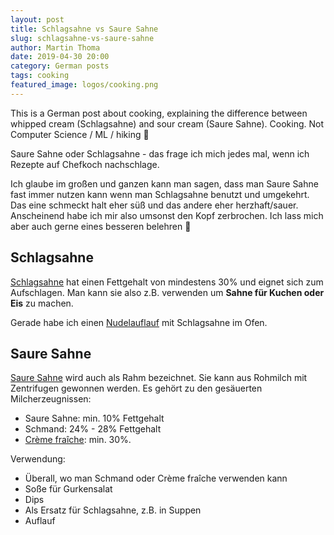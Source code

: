```yaml
---
layout: post
title: Schlagsahne vs Saure Sahne
slug: schlagsahne-vs-saure-sahne
author: Martin Thoma
date: 2019-04-30 20:00
category: German posts
tags: cooking
featured_image: logos/cooking.png
---
```

<div class="info">This is a German post about cooking, explaining the difference between whipped cream (Schlagsahne) and sour cream (Saure Sahne). Cooking. Not Computer Science / ML / hiking 🙂</div>

Saure Sahne oder Schlagsahne - das frage ich mich jedes mal, wenn ich Rezepte
auf Chefkoch nachschlage.

Ich glaube im großen und ganzen kann man sagen, dass man Saure Sahne fast immer
nutzen kann wenn man Schlagsahne benutzt und umgekehrt. Das eine schmeckt halt
eher süß und das andere eher herzhaft/sauer. Anscheinend habe ich mir also
umsonst den Kopf zerbrochen. Ich lass mich aber auch gerne eines besseren
belehren 🙂


## Schlagsahne

[Schlagsahne](https://de.wikipedia.org/wiki/Schlagsahne) hat einen Fettgehalt
von mindestens 30% und eignet sich zum Aufschlagen. Man kann sie also z.B. verwenden
um **Sahne für Kuchen oder Eis** zu machen.

Gerade habe ich einen [Nudelauflauf](https://www.chefkoch.de/rezepte/503121145273697/Nudel-Thunfisch-Auflauf-ueberbacken.html?aid=cf2d19b8) mit Schlagsahne im Ofen.


## Saure Sahne

[Saure Sahne](https://de.wikipedia.org/wiki/Saure_Sahne) wird auch als Rahm bezeichnet.
Sie kann aus Rohmilch mit Zentrifugen gewonnen werden. Es gehört zu den gesäuerten
Milcherzeugnissen:

* Saure Sahne: min. 10% Fettgehalt
* Schmand: 24% - 28% Fettgehalt
* [Crème fraîche](https://de.wikipedia.org/wiki/Creme_fraiche): min. 30%.

Verwendung:

* Überall, wo man Schmand oder Crème fraîche verwenden kann
* Soße für Gurkensalat
* Dips
* Als Ersatz für Schlagsahne, z.B. in Suppen
* Auflauf
